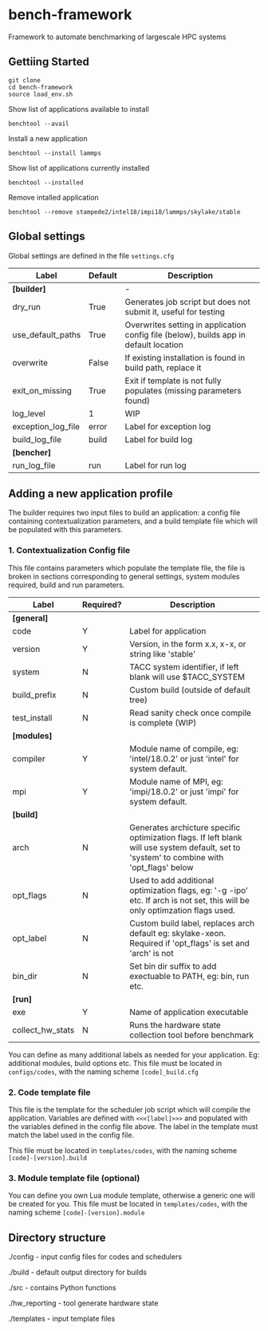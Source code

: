 # bench-framework
Framework to automate benchmarking of largescale HPC systems

## Gettiing Started

```
git clone
cd bench-framework
source load_env.sh
```
Show list of applications available to install
```
benchtool --avail
```
Install a new application
```
benchtool --install lammps
```
Show list of applications currently installed
```
benchtool --installed
```
Remove intalled application
```
benchtool --remove stampede2/intel18/impi18/lammps/skylake/stable
```

## Global settings

Global settings are defined in the file `settings.cfg`

| Label            | Default  | Description                                                                      |
|------------------|------------|----------------------------------------------------------------------------------|
| **[builder]**    |            | -                                                                            |
| dry_run           | True       | Generates job script but does not submit it, useful for testing
| use_default_paths | True       | Overwrites setting in application config file (below), builds app in default location |
| overwrite         | False      | If existing installation  is found in build path, replace it                |
| exit_on_missing   | True       | Exit if template is not fully populates (missing parameters found)            |
| log_level         | 1          | WIP                                                                      |                
| exception_log_file| error      | Label for exception log                                                         |                                 
| build_log_file    | build      | Label for build log                                                              |
| **[bencher]**    |            |                                                                                  |
| run_log_file      | run        | Label for run log                                                              |

## Adding a new application profile
The builder requires two input files to build an application: a config file containing contextualization parameters, and a build template file which will be populated with this parameters. 

### 1. Contextualization Config file
This file contains parameters which populate the template file, the file is broken in sections corresponding to general settings, system modules required, build and run parameters.

| Label            | Required?  | Description                                                                      |
|------------------|------------|----------------------------------------------------------------------------------|
| **[general]**        |            |                                                                           |
| code             | Y          | Label for application                                                            |
| version          | Y          | Version, in the form x.x, x-x, or string like 'stable'                           |
| system           | N          | TACC system identifier, if left blank will use $TACC_SYSTEM                      |
| build_prefix     | N          | Custom build (outside of default tree)                                           |
| test_install     | N          | Read sanity check once compile is complete (WIP)                                 |
| **[modules]**        |            |                                                                         |
| compiler         | Y          | Module name of compile, eg: 'intel/18.0.2' or just 'intel' for system default.   |
| mpi              | Y          | Module name of MPI, eg: 'impi/18.0.2' or just 'impi' for system default.          |
| **[build]**         |            |                                                                           |
| arch             | N          | Generates archicture specific optimization flags. If left blank will use system default, set to 'system' to combine with 'opt_flags' below  | 
| opt_flags        | N          | Used to add additional optimization flags, eg: '-g -ipo'  etc.  If arch is not set, this will be only optimzation flags used.        |
| opt_label        | N          | Custom build label, replaces arch default eg: skylake-xeon. Required if 'opt_flags' is set and 'arch' is not                 |
| bin_dir          | N          | Set bin dir suffix to add exectuable to PATH, eg: bin, run etc.                                     | 
| **[run]**            |            |                                                                          |
| exe              | Y          | Name of application executable                                                   |
| collect_hw_stats | N          | Runs the hardware state collection tool before benchmark                                         |

You can define as many additional labels as needed for your application. Eg: additional modules, build options etc.
This file must be located in `configs/codes`, with the naming scheme `[code]_build.cfg`

### 2. Code template file

This file is the template for the scheduler job script which will compile the application.
Variables are defined with `<<<[label]>>>` and populated with the variables defined in the config file above.
The label in the template must match the label used in the config file.  

This file must be located in `templates/codes`, with the naming scheme `[code]-[version].build` 

### 3. Module template file (optional)

You can define you own Lua module template, otherwise a generic one will be created for you.
This file must be located in `templates/codes`, with the naming scheme `[code]-[version].module` 

## Directory structure

./config - input config files for codes and schedulers 


./build - default output directory for builds


./src - contains Python functions 


./hw_reporting - tool generate hardware state


./templates - input template files 
